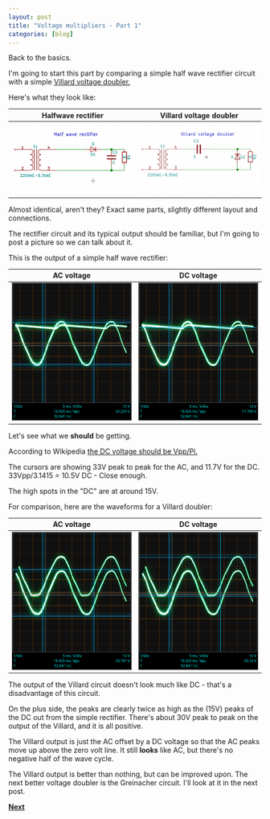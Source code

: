 ```yaml
---
layout: post
title: "Voltage multipliers - Part 1"
categories: [blog]
--- 
```


Back to the basics.

I'm going to start this part by comparing a simple half wave rectifier circuit with a simple [Villard voltage doubler.](https://en.wikipedia.org/wiki/Voltage_doubler#Villard_circuit)

Here's what they look like:

|Halfwave rectifier|Villard voltage doubler|
|---------|---------|
|![Half wave rectifier.](/assets/voltage_multiplier/halfwave_rectifier.png)|![Villard voltage doubler.](/assets/voltage_multiplier/villard_doubler.png)|

Almost identical, aren't they?  Exact same parts, slightly different layout and connections.

The rectifier circuit and its typical output should be familiar, but I'm going to post a picture so we can talk about it.

This is the output of a simple half wave rectifier:

|AC voltage|DC voltage|
|----------|----------|
|![Rectifier voltage AC](/assets/voltage_multiplier/halfwaverectifier_AC.png)|![Rectifier voltage DC](/assets/voltage_multiplier/halfwaverectifier_DC.png)|

Let's see what we **should** be getting.

According to Wikipedia [the DC voltage should be Vpp/Pi.](https://en.wikipedia.org/wiki/Rectifier#Half-wave_rectification)

The cursors are showing 33V peak to peak for the AC, and 11.7V for the DC.  
33Vpp/3.1415 = 10.5V DC - Close enough.

The high spots in the "DC" are at around 15V.

For comparison, here are the waveforms for a Villard doubler:

|AC voltage|DC voltage|
|----------|----------|
|![Rectifier voltage AC](/assets/voltage_multiplier/villard_AC.png)|![Rectifier voltage DC](/assets/voltage_multiplier/villard_DC.png)|

The output of the Villard circuit doesn't look much like DC - that's a disadvantage of this circuit.

On the plus side, the peaks are clearly twice as high as the (15V) peaks of the DC out from the simple rectifier.  There's about 30V peak to peak on the output of the Villard, and it is all positive.

The Villard output is just the AC offset by a DC voltage so that the AC peaks move up above the zero volt line.  It still **looks** like AC, but there's no negative half of the wave cycle.

The Villard output is better than nothing, but can be improved upon.  The next better voltage doubler is the Greinacher circuit.  I'll look at it in the next post.

[**Next**](diode-capacitors-volts-pt2)
